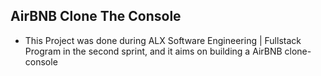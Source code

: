 ## AirBNB Clone The Console

* This Project was done during ALX Software Engineering | Fullstack Program in the second sprint, 
and it aims on building a AirBNB clone-console
